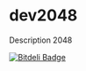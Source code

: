 dev2048
=======

Description 2048


[![Bitdeli Badge](https://d2weczhvl823v0.cloudfront.net/VitDev/dev2048/trend.png)](https://bitdeli.com/free "Bitdeli Badge")

